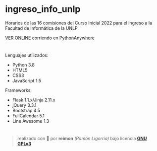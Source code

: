 # ingreso_info_unlp
Horarios de las 16 comisiones del Curso Inicial 2022 para el ingreso a la Facultad de Informática de la UNLP

[VER ONLINE](https://bit.ly/ingreso-info-curso-inicial-2022) corriendo en [PythonAnywhere](https://www.pythonanywhere.com/)
#

Lenguajes utilizados:
- Python 3.8
- HTML5
- CSS3
- JavaScript 1.5

Frameworks:
- Flask 1.1.x/Jinja 2.11.x
- jQuery 3.3.1
- Bootstrap 4.5
- FullCalendar 5.1
- Line Awesome 1.3

#
> realizado con 💚 por **reimon** *(Ramón Ligorria)* bajo licencia [**GNU GPLv3**](LICENSE)
